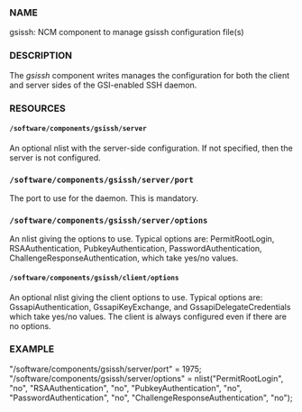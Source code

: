 
### NAME

gsissh: NCM component to manage gsissh configuration file(s)

### DESCRIPTION

The _gsissh_ component writes manages the configuration for
both the client and server sides of the GSI-enabled SSH daemon.

### RESOURCES

#### `/software/components/gsissh/server`

An optional nlist with the server-side configuration.  If not
specified, then the server is not configured.

### `/software/components/gsissh/server/port`

The port to use for the daemon.  This is mandatory.

### `/software/components/gsissh/server/options`

An nlist giving the options to use.  Typical options are:
PermitRootLogin, RSAAuthentication, PubkeyAuthentication,
PasswordAuthentication, ChallengeResponseAuthentication, which take
yes/no values.

#### `/software/components/gsissh/client/options`

An optional nlist giving the client options to use.  Typical options
are: GssapiAuthentication, GssapiKeyExchange, and
GssapiDelegateCredentials which take yes/no values.  The client is
always configured even if there are no options.

### EXAMPLE

"/software/components/gsissh/server/port" = 1975;
"/software/components/gsissh/server/options" =
  nlist("PermitRootLogin", "no",
        "RSAAuthentication", "no",
        "PubkeyAuthentication", "no",
        "PasswordAuthentication", "no",
        "ChallengeResponseAuthentication", "no");
